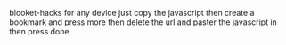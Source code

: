 blooket-hacks for any device just copy the javascript then create a bookmark and press more then delete the url and paster the javascript in then press done
